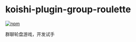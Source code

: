 # koishi-plugin-group-roulette

[![npm](https://img.shields.io/npm/v/koishi-plugin-group-roulette?style=flat-square)](https://www.npmjs.com/package/koishi-plugin-group-roulette)

群聊轮盘游戏，开发试手
